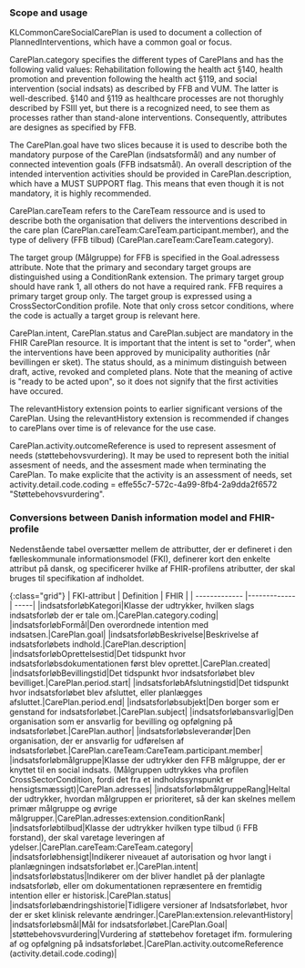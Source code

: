 ### Scope and usage
KLCommonCareSocialCarePlan is used to document a collection of PlannedInterventions, which have a common goal or focus. 

CarePlan.category specifies the different types of CarePlans and has the following valid values: Rehabilitation following the health act §140, health promotion and prevention following the health act §119, and social intervention (social indsats) as described by FFB and VUM. The latter is well-described. §140 and §119 as healthcare processes are not thorughly described by FSIII yet, but there is a recognized need, to see them as processes rather than stand-alone interventions. Consequently, attributes are designes as specified by FFB.

The CarePlan.goal have two slices because it is used to describe both the mandatory purpose of the CarePlan (indsatsformål) and any number of connected intevention goals (FFB indsatsmål). An overall description of the intended intervention activities should be provided in CarePlan.description, which have a MUST SUPPORT flag. This means that even though it is not mandatory, it is highly recommended.     

CarePlan.careTeam refers to the CareTeam ressource and is used to describe both the organisation that delivers the interventions described in the care plan (CarePlan.careTeam:CareTeam.participant.member), and the type of delivery (FFB tilbud) (CarePlan.careTeam:CareTeam.category). 

The target group (Målgruppe) for FFB is specified in the Goal.adressess attribute. Note that the primary and secondary target groups are distinguished using a ConditionRank extension. The primary target group should have rank 1, all others do not have a required rank. FFB requires a primary target group only. The target group is expressed using a CrossSectorCondition profile. Note that only cross setcor conditions, where the code is actually a target group is relevant here.

CarePlan.intent, CarePlan.status and CarePlan.subject are mandatory in the FHIR CarePlan resource. It is important that the intent is set to "order", when the interventions have been approved by municipality authorities (når bevillingen er sket). The status should, as a minimum distinguish between draft, active, revoked and completed plans. Note that the meaning of active is "ready to be acted upon", so it does not signify that the first activities have occured.

The relevantHistory extension points to earlier significant versions of the CarePlan. Using the relevantHistory extension is recommended if changes to carePlans over time is of relevance for the use case.

CarePlan.activity.outcomeReference is used to represent assesment of needs (støttebehovsvurdering). It may be used to represent both the initial assesment of needs, and the assesment made when terminating the CarePlan. To make explicite that the activity is an assessment of needs, set activity.detail.code.coding = effe55c7-572c-4a99-8fb4-2a9dda2f6572 "Støttebehovsvurdering".

### Conversions between Danish information model and FHIR-profile

Nedenstående tabel oversætter mellem de attributter, der er defineret i den fælleskommunale informationsmodel (FKI), definerer kort den enkelte attribut på dansk, og specificerer hvilke af FHIR-profilens atributter, der skal bruges til specifikation af indholdet.

{:class="grid"}
|   FKI-attribut      | Definition        | FHIR  |
| ------------- |-------------| -----|
|indsatsforløbKategori|Klasse der udtrykker, hvilken slags indsatsforløb der er tale om.|CarePlan.category.coding|
|indsatsforløbFormål|Den overordnede intention med indsatsen.|CarePlan.goal|
|indsatsforløbBeskrivelse|Beskrivelse af indsatsforløbets indhold.|CarePlan.description|
|indsatsforløbOprettelsestid|Det tidspunkt hvor indsatsforløbsdokumentationen først blev oprettet.|CarePlan.created|
|indsatsforløbBevillingstid|Det tidspunkt hvor indsatsforløbet blev bevilliget.|CarePlan.period.start|
|indsatsforløbAfslutningstid|Det tidspunkt hvor indsatsforløbet blev afsluttet, eller planlægges afsluttet.|CarePlan.period.end|
|indsatsforløbsubjekt|Den borger som er genstand for indsatsforløbet.|CarePlan.subject|
|indsatsforløbansvarlig|Den organisation som er ansvarlig for bevilling og opfølgning på indsatsforløbet.|CarePlan.author|
|indsatsforløbsleverandør|Den organisation, der er ansvarlig for udførelsen af indsatsforløbet.|CarePlan.careTeam:CareTeam.participant.member|
|indsatsforløbmålgruppe|Klasse der udtrykker den FFB målgruppe, der er knyttet til en social indsats. (Målgruppen udtrykkes vha profilen CrossSectorCondition, fordi det fra et indholdssynspunkt er hensigtsmæssigt)|CarePlan.adresses|
|indsatsforløbmålgruppeRang|Heltal der udtrykker, hvordan målgruppen er prioriteret, så der kan skelnes mellem primær målgruppe og øvrige målgrupper.|CarePlan.adresses:extension.conditionRank|
|indsatsforløbtilbud|Klasse der udtrykker hvilken type tilbud (i FFB forstand), der skal varetage leveringen af ydelser.|CarePlan.careTeam:CareTeam.category|
|indsatsforløbhensigt|Indikerer niveauet af autorisation og hvor langt i planlægningen indsatsforløbet er.|CarePlan.intent|
|indsatsforløbstatus|Indikerer om der bliver handlet på der planlagte indsatsforløb, eller om dokumentationen repræsentere en fremtidig intention eller er historisk.|CarePlan.status|
|indsatsforløbændringshistorie|Tidligere versioner af Indsatsforløbet, hvor der er sket klinisk relevante ændringer.|CarePlan:extension.relevantHistory|
|indsatsforløbsmål|Mål for indsatsforløbet.|CarePlan.Goal|
|støttebehovsvurdering|Vurdering af støttebehov foretaget ifm. formulering af og opfølgning på indsatsforløbet.|CarePlan.activity.outcomeReference (activity.detail.code.coding)|
